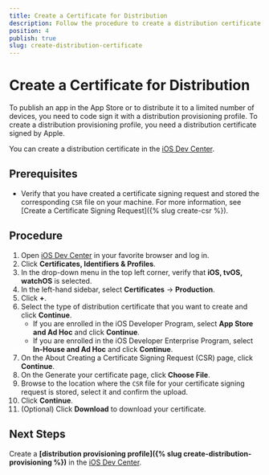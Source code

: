 ```yaml
---
title: Create a Certificate for Distribution
description: Follow the procedure to create a distribution certificate in the iOS Dev Center and then use it to code sign your app. 
position: 4
publish: true
slug: create-distribution-certificate
---
```


# Create a Certificate for Distribution

To publish an app in the App Store or to distribute it to a limited number of devices, you need to code sign it with a distribution provisioning profile. To create a distribution provisioning profile, you need a distribution certificate signed by Apple.

You can create a distribution certificate in the [iOS Dev Center](https://developer.apple.com/membercenter).

## Prerequisites

* Verify that you have created a certificate signing request and stored the corresponding `CSR` file on your machine. For more information, see [Create a Certificate Signing Request]({% slug create-csr %}).

## Procedure

1. Open [iOS Dev Center](https://developer.apple.com/membercenter) in your favorite browser and log in.
1. Click **Certificates, Identifiers &amp; Profiles**.
1. In the drop-down menu in the top left corner, verify that **iOS, tvOS, watchOS** is selected.
1. In the left-hand sidebar, select **Certificates** &#8594; **Production**.
1. Click **+**.
1. Select the type of distribution certificate that you want to create and click **Continue**.
	* If you are enrolled in the iOS Developer Program, select **App Store and Ad Hoc** and click **Continue**.
	* If you are enrolled in the iOS Developer Enterprise Program, select **In-House and Ad Hoc** and click **Continue**.
1. On the About Creating a Certificate Signing Request (CSR) page, click **Continue**.
1. On the Generate your certificate page, click **Choose File**.
1. Browse to the location where the `CSR` file for your certificate signing request is stored, select it and confirm the upload.
1. Click **Continue**.
1. (Optional) Click **Download** to download your certificate.

## Next Steps

Create a **[distribution provisioning profile]({% slug create-distribution-provisioning %})** in the [iOS Dev Center](https://developer.apple.com/membercenter).